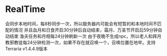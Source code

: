 # RealTime
会同步本地时间，每8秒同步一次，所以服务器内可能会有短暂的和本地时间不匹配的情况  并且血月和日食开启30分钟后自动结束，霜月、万圣节开启后59分钟自动结束  渔夫任务和月相每24分钟刷新一次  由于夜晚不生成npc，所以老人和拜月教邪教徒每24分钟检测一次，如果不存在就召唤一个，召唤位置在地牢。支持Terraria v1.4.4.9版本
